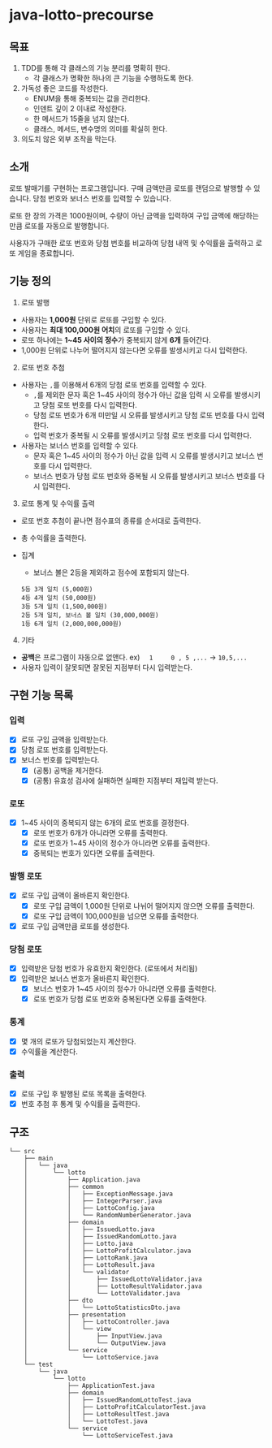 # java-lotto-precourse

## 목표

1. TDD를 통해 각 클래스의 기능 분리를 명확히 한다.
    - 각 클래스가 명확한 하나의 큰 기능을 수행하도록 한다.
2. 가독성 좋은 코드를 작성한다.
    - ENUM을 통해 중복되는 값을 관리한다.
    - 인덴트 깊이 2 이내로 작성한다.
    - 한 메서드가 15줄을 넘지 않는다.
    - 클래스, 메서드, 변수명의 의미를 확실히 한다.
3. 의도치 않은 외부 조작을 막는다.

## 소개

로또 발매기를 구현하는 프로그램입니다. 구매 금액만큼 로또를 랜덤으로 발행할 수 있습니다. 당첨 번호와 보너스 번호를 입력할 수 있습니다.

로또 한 장의 가격은 1000원이며, 수량이 아닌 금액을 입력하여 구입 금액에 해당하는 만큼 로또를 자동으로 발행합니다.

사용자가 구매한 로또 번호와 당첨 번호를 비교하여 당첨 내역 및 수익률을 출력하고 로또 게임을 종료합니다.

## 기능 정의

1. 로또 발행

- 사용자는 **1,000원** 단위로 로또를 구입할 수 있다.
- 사용자는 **최대 100,000원 어치**의 로또를 구입할 수 있다.
- 로또 하나에는 **1~45 사이의 정수**가 중복되지 않게 **6개** 들어간다.
- 1,000원 단위로 나누어 떨어지지 않는다면 오류를 발생시키고 다시 입력한다.

2. 로또 번호 추첨

- 사용자는 `,`를 이용해서 6개의 당첨 로또 번호를 입력할 수 있다.
    - `,`를 제외한 문자 혹은 1~45 사이의 정수가 아닌 값을 입력 시 오류를 발생시키고 당첨 로또 번호를 다시 입력한다.
    - 당첨 로또 번호가 6개 미만일 시 오류를 발생시키고 당첨 로또 번호를 다시 입력한다.
    - 입력 번호가 중복될 시 오류를 발생시키고 당첨 로또 번호를 다시 입력한다.
- 사용자는 보너스 번호를 입력할 수 있다.
    - 문자 혹은 1~45 사이의 정수가 아닌 값을 입력 시 오류를 발생시키고 보너스 번호를 다시 입력한다.
    - 보너스 번호가 당첨 로또 번호와 중복될 시 오류를 발생시키고 보너스 번호를 다시 입력한다.

3. 로또 통계 및 수익률 출력

- 로또 번호 추첨이 끝나면 점수표의 종류를 순서대로 출력한다.
- 총 수익률을 출력한다.
- 집계
    - 보너스 볼은 2등을 제외하고 점수에 포함되지 않는다.

    ```agsl
    5등 3개 일치 (5,000원) 
    4등 4개 일치 (50,000원) 
    3등 5개 일치 (1,500,000원)
    2등 5개 일치, 보너스 볼 일치 (30,000,000원)
    1등 6개 일치 (2,000,000,000원)
    ```

4. 기타

- **공백**은 프로그램이 자동으로 없앤다. ex) `  1     0 , 5 ,...` -> `10,5,...`
- 사용자 입력이 잘못되면 잘못된 지점부터 다시 입력받는다.

## 구현 기능 목록

### 입력

- [x] 로또 구입 금액을 입력받는다.
- [x] 당첨 로또 번호를 입력받는다.
- [x] 보너스 번호를 입력받는다.
    - [x] (공통) 공백을 제거한다.
    - [x] (공통) 유효성 검사에 실패하면 실패한 지점부터 재입력 받는다.

### 로또

- [x] 1~45 사이의 중복되지 않는 6개의 로또 번호를 결정한다.
    - [x] 로또 번호가 6개가 아니라면 오류를 출력한다.
    - [x] 로또 번호가 1~45 사이의 정수가 아니라면 오류를 출력한다.
    - [x] 중복되는 번호가 있다면 오류를 출력한다.

### 발행 로또

- [x] 로또 구입 금액이 올바른지 확인한다.
    - [x] 로또 구입 금액이 1,000원 단위로 나뉘어 떨어지지 않으면 오류를 출력한다.
    - [x] 로또 구입 금액이 100,000원을 넘으면 오류를 출력한다.
- [x] 로또 구입 금액만큼 로또를 생성한다.

### 당첨 로또

- [x] 입력받은 당첨 번호가 유효한지 확인한다. (로또에서 처리됨)
- [x] 입력받은 보너스 번호가 올바른지 확인한다.
    - [x] 보너스 번호가 1~45 사이의 정수가 아니라면 오류를 출력한다.
    - [x] 로또 번호가 당첨 로또 번호와 중복된다면 오류를 출력한다.

### 통계

- [x] 몇 개의 로또가 당첨되었는지 계산한다.
- [x] 수익률을 계산한다.

### 출력

- [x] 로또 구입 후 발행된 로또 목록을 출력한다.
- [x] 번호 추첨 후 통계 및 수익률을 출력한다.

## 구조

```
└── src
    ├── main
    │   └── java
    │       └── lotto
    │           ├── Application.java
    │           ├── common
    │           │   ├── ExceptionMessage.java
    │           │   ├── IntegerParser.java
    │           │   ├── LottoConfig.java
    │           │   └── RandomNumberGenerator.java
    │           ├── domain
    │           │   ├── IssuedLotto.java
    │           │   ├── IssuedRandomLotto.java
    │           │   ├── Lotto.java
    │           │   ├── LottoProfitCalculator.java
    │           │   ├── LottoRank.java
    │           │   ├── LottoResult.java
    │           │   └── validator
    │           │       ├── IssuedLottoValidator.java
    │           │       ├── LottoResultValidator.java
    │           │       └── LottoValidator.java
    │           ├── dto
    │           │   └── LottoStatisticsDto.java
    │           ├── presentation
    │           │   ├── LottoController.java
    │           │   └── view
    │           │       ├── InputView.java
    │           │       └── OutputView.java
    │           └── service
    │               └── LottoService.java
    └── test
        └── java
            └── lotto
                ├── ApplicationTest.java
                ├── domain
                │   ├── IssuedRandomLottoTest.java
                │   ├── LottoProfitCalculatorTest.java
                │   ├── LottoResultTest.java
                │   └── LottoTest.java
                └── service
                    └── LottoServiceTest.java
```